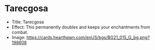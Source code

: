 # Tarecgosa
- Title:  Tarecgosa
- Effect:  This permanently doubles and keeps your enchantments from combat.
- Image:  https://cards.hearthpwn.com/enUS/bgs/BG21_015_G_bg.png?198608
